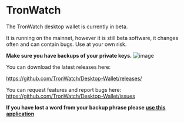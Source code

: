 # TronWatch  

The TronWatch desktop wallet is currently in beta.  

It is running on the mainnet, however it is still beta software, it changes often and can contain bugs. Use at your own risk. 

**Make sure you have backups of your private keys.**
![image](https://user-images.githubusercontent.com/4259242/48172727-4b252c80-e301-11e8-9c77-148f5be66495.png)

You can download the latest releases here:  

https://github.com/TronWatch/Desktop-Wallet/releases/  

You can request features and report bugs here: https://github.com/TronWatch/Desktop-Wallet/issues 

**If you have lost a word from your backup phrase please [use this application](https://github.com/TronWatch/Seed-Recovery)**
